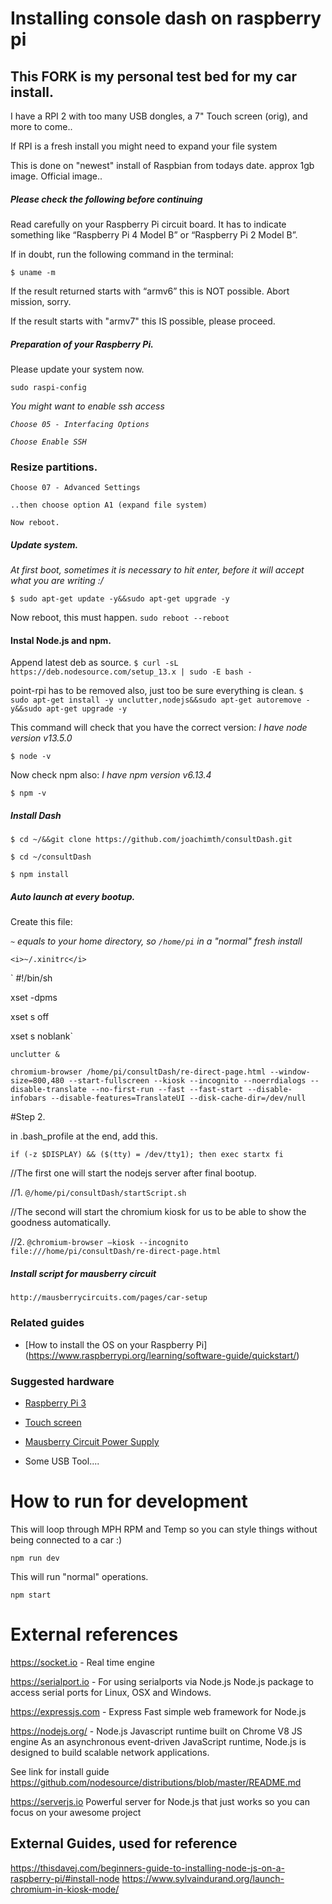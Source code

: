 # Installing console dash on raspberry pi

## This FORK is my personal test bed for my car install.

I have a RPI 2 with too many USB dongles, a 7" Touch screen (orig), and more to come..

If RPI is a fresh install you might need to expand your file system

This is done on "newest" install of Raspbian from todays date. approx 1gb image. Official image..


##### Please check the following before continuing
Read carefully on your Raspberry Pi circuit board.
It has to indicate something like “Raspberry Pi 4 Model B” or “Raspberry Pi 2 Model B”.

If in doubt, run the following command in the terminal:

`$ uname -m`

If the result returned starts with “armv6” this is NOT possible. Abort mission, sorry.

If the result starts with "armv7" this IS possible, please proceed.


##### Preparation of your Raspberry Pi.
Please update your system now.

`sudo raspi-config`

<i>You might want to enable ssh access

`Choose 05 - Interfacing Options`

`Choose Enable SSH`</i>

### Resize partitions.

`Choose 07 - Advanced Settings`

`..then choose option A1 (expand file system)`

`Now reboot.`


##### Update system.
<i>At first boot, sometimes it is necessary to hit enter, before it will accept what you are writing :/</i>

`$ sudo apt-get update -y&&sudo apt-get upgrade -y`

Now reboot, this must happen.
`sudo reboot --reboot`

#### Instal Node.js and npm.

Append latest deb as source.
`$ curl -sL https://deb.nodesource.com/setup_13.x | sudo -E bash -`

point-rpi has to be removed also, just too be sure everything is clean.
`$ sudo apt-get install -y unclutter,nodejs&&sudo apt-get autoremove -y&&sudo apt-get upgrade -y`


This command will check that you have the correct version:
<i> I have node version v13.5.0</i>

`$ node -v`


Now check npm also:
<i> I have npm version v6.13.4</i>

`$ npm -v`


##### Install Dash

`$ cd ~/&&git clone https://github.com/joachimth/consultDash.git`

`$ cd ~/consultDash`

`$ npm install`


##### Auto launch at every bootup.

Create this file:

<i> `~` equals to your home directory, so `/home/pi` in a "normal" fresh install</i>

`<i>~/.xinitrc</i>`

`
#!/bin/sh

xset -dpms

xset s off

xset s noblank`


`unclutter &`

`chromium-browser /home/pi/consultDash/re-direct-page.html --window-size=800,480 --start-fullscreen --kiosk --incognito --noerrdialogs --disable-translate --no-first-run --fast --fast-start --disable-infobars --disable-features=TranslateUI --disk-cache-dir=/dev/null
`


#Step 2.

in .bash_profile at the end, add this.

`if (-z $DISPLAY) && ($(tty) = /dev/tty1); then
exec startx
fi`


//The first one will start the nodejs server after final bootup.

//1. `@/home/pi/consultDash/startScript.sh`

//The second will start the chromium kiosk for us to be able to show the goodness automatically.

//2. `@chromium-browser —kiosk --incognito file:///home/pi/consultDash/re-direct-page.html`


##### Install script for mausberry circuit

`http://mausberrycircuits.com/pages/car-setup`



### Related guides
- [How to install the OS on your Raspberry Pi] (https://www.raspberrypi.org/learning/software-guide/quickstart/)

### Suggested hardware

- [Raspberry Pi 3](https://www.adafruit.com/products/3055)
- [Touch screen](https://www.adafruit.com/products/2718)
- [Mausberry Circuit Power Supply](http://mausberry-circuits.myshopify.com/collections/car-power-supply-switches/products/3a-car-supply-switch)

- Some USB Tool....

# How to run for development

This will loop through MPH RPM and Temp so you can style things without being connected to a car :)

`npm run dev`

This will run "normal" operations.

`npm start`




# External references
https://socket.io  - Real time engine

https://serialport.io - For using serialports via Node.js
Node.js package to access serial ports for Linux, OSX and Windows.

https://expressjs.com - Express Fast simple web framework for Node.js

https://nodejs.org/  - Node.js Javascript runtime built on Chrome V8 JS engine
As an asynchronous event-driven JavaScript runtime, Node.js is designed to build scalable network applications.

See link for install guide  https://github.com/nodesource/distributions/blob/master/README.md

https://serverjs.io
Powerful server for Node.js that just works so you can focus on your awesome project


## External Guides, used for reference
https://thisdavej.com/beginners-guide-to-installing-node-js-on-a-raspberry-pi/#install-node
https://www.sylvaindurand.org/launch-chromium-in-kiosk-mode/
